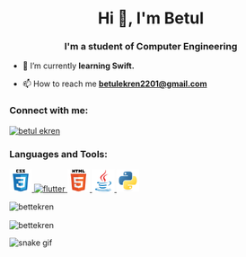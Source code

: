 <h1 align="center">Hi 👋, I'm Betul</h1>
<h3 align="center">I'm a student of Computer Engineering</h3>

- 🌱 I’m currently  **learning Swift.**

- 📫 How to reach me **betulekren2201@gmail.com**

<h3 align="left">Connect with me:</h3>
<p align="left">
<a href="https://www.linkedin.com/in/betul-ekren-018780181" target="blank"><img align="center" src="https://raw.githubusercontent.com/rahuldkjain/github-profile-readme-generator/master/src/images/icons/Social/linked-in-alt.svg" alt="betul ekren" height="30" width="40" /></a>
</p>

<h3 align="left">Languages and Tools:</h3>
<p align="left"> <a href="https://www.w3schools.com/css/" target="_blank" rel="noreferrer"> <img src="https://raw.githubusercontent.com/devicons/devicon/master/icons/css3/css3-original-wordmark.svg" alt="css3" width="40" height="40"/> </a> <a href="https://flutter.dev" target="_blank" rel="noreferrer"> <img src="https://www.vectorlogo.zone/logos/flutterio/flutterio-icon.svg" alt="flutter" width="40" height="40"/> </a> <a href="https://www.w3.org/html/" target="_blank" rel="noreferrer"> <img src="https://raw.githubusercontent.com/devicons/devicon/master/icons/html5/html5-original-wordmark.svg" alt="html5" width="40" height="40"/> </a> <a href="https://www.java.com" target="_blank" rel="noreferrer"> <img src="https://raw.githubusercontent.com/devicons/devicon/master/icons/java/java-original.svg" alt="java" width="40" height="40"/> </a> <a href="https://www.python.org" target="_blank" rel="noreferrer"> <img src="https://raw.githubusercontent.com/devicons/devicon/master/icons/python/python-original.svg" alt="python" width="40" height="40"/> </a> </p>

<p><img align="center" src="https://github-readme-stats.vercel.app/api/top-langs?username=bettekren&show_icons=true&locale=en&layout=compact" alt="bettekren" /></p>

<p><img align="center" src="https://github-readme-streak-stats.herokuapp.com/?user=bettekren&" alt="bettekren" /></p>


![snake gif](https://github.com/YOUR_USERNAME/YOUR_USERNAME/blob/output/github-contribution-grid-snake.gif)
